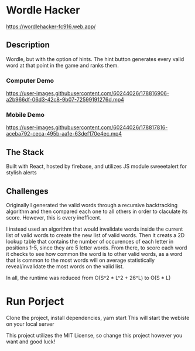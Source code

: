 # Wordle Hacker
https://wordlehacker-fc916.web.app/

## Description 
Wordle, but with the option of hints. The hint button generates every valid word at that point in the game and ranks them.

### Computer Demo
https://user-images.githubusercontent.com/60244026/178816906-a2b966df-06d3-42c8-9b07-72599191276d.mp4

### Mobile Demo
https://user-images.githubusercontent.com/60244026/178817816-aceba792-ceca-495b-aa1e-63def170e4ec.mp4

## The Stack
Built with React, hosted by firebase, and utilizes JS module sweeetalert for stylish alerts

## Challenges
Originally I generated the valid words through a recursive backtracking algorithm and then compared each one to all others in order to claculate its score. However, this is every inefficent. 

I instead used an algorithm that would invalidate words inside the current list of valid words to create the new list of valid words. Then it creats a 2D lookup table that contains the number of occurences of each letter in positions 1-5, since they are 5 letter words. From there, to score each word it checks to see how common the word is to other valid words, as a word that is common to the most words will on average statistically reveal/invalidate the most words on the valid list.

In all, the runtime was reduced from O(S^2 * L^2 + 26^L) to O(S * L)

# Run Porject
Clone the project, install dependencies, yarn start
This will start the webiste on your local server

This project utilizes the MIT License, so change this project however you want and good luck!